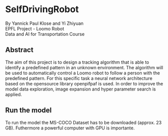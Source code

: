 # SelfDrivingRobot
By Yannick Paul Klose and Yi Zhiyuan <br>
EPFL Project - Loomo Robot <br>
Data and AI for Transportation Course

## Abstract
The aim of this project is to design a tracking algorithm that is able to identify a predefined pattern in an unknown environment. The algorithm will be used to automatically control a Loomo robot to follow a person with the predefined pattern. For this specific task a neural network architecture based on the opensource library openpifpaf is used. In order to improve the model data exploration, image expansion and hyper parameter search is applied. 


## Run the model
To run the model the MS-COCO Dataset has to be downloaded (approx. 23 GB). Futhermore a powerful computer with GPU is importante. 
